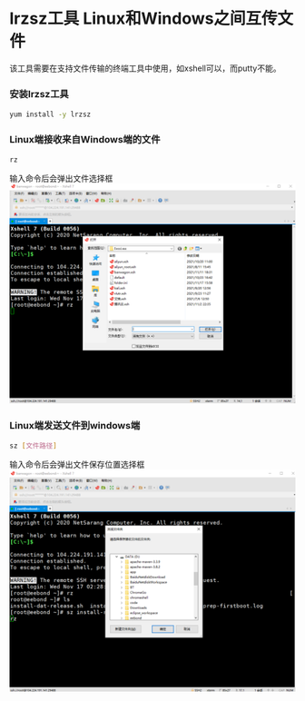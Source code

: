 # lrzsz工具 Linux和Windows之间互传文件

该工具需要在支持文件传输的终端工具中使用，如xshell可以，而putty不能。

### 安装lrzsz工具

```bash
yum install -y lrzsz
```

### Linux端接收来自Windows端的文件

```bash
rz
```

输入命令后会弹出文件选择框
![ ](/images/Markdown/20211117155926.png)

### Linux端发送文件到windows端

```bash
sz [文件路径]
```

输入命令后会弹出文件保存位置选择框
![ ](/images/Markdown/20211117160215.png)  

